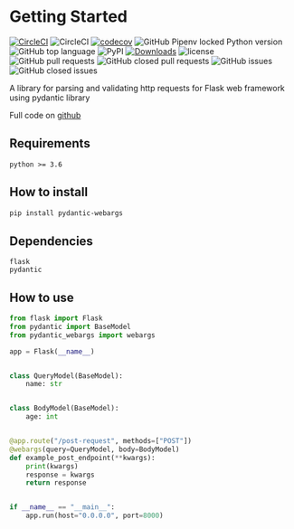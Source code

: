 # Getting Started

[![CircleCI](https://circleci.com/gh/ahmednafies/pydantic-webargs.svg?style=shield)](https://circleci.com/gh/ahmednafies/pydantic-webargs) ![CircleCI](https://img.shields.io/circleci/build/github/ahmednafies/pydantic-webargs/master) [![codecov](https://codecov.io/gh/ahmednafies/pydantic-webargs/branch/master/graph/badge.svg)](https://codecov.io/gh/ahmednafies/pydantic-webargs) ![GitHub Pipenv locked Python version](https://img.shields.io/github/pipenv/locked/python-version/ahmednafies/pydantic-webargs) ![GitHub top language](https://img.shields.io/github/languages/top/ahmednafies/pydantic-webargs) ![PyPI](https://img.shields.io/pypi/v/pydantic-webargs) [![Downloads](https://pepy.tech/badge/pydantic-webargs)](https://pepy.tech/project/pydantic-webargs) ![license](https://img.shields.io/badge/license-MIT-green)
![GitHub pull requests](https://img.shields.io/github/issues-pr/ahmednafies/pydantic-webargs) ![GitHub closed pull requests](https://img.shields.io/github/issues-pr-closed/ahmednafies/pydantic-webargs) ![GitHub issues](https://img.shields.io/github/issues/ahmednafies/pydantic-webargs) ![GitHub closed issues](https://img.shields.io/github/issues-closed/ahmednafies/pydantic-webargs)

A library for parsing and validating http requests for Flask web framework using pydantic library

Full code on [github](https://github.com/ahmednafies/pydantic-webargs)

## Requirements

    python >= 3.6

## How to install

```bash
pip install pydantic-webargs
```

## Dependencies

	flask
	pydantic

## How to use

```python
from flask import Flask
from pydantic import BaseModel
from pydantic_webargs import webargs

app = Flask(__name__)


class QueryModel(BaseModel):
    name: str


class BodyModel(BaseModel):
    age: int


@app.route("/post-request", methods=["POST"])
@webargs(query=QueryModel, body=BodyModel)
def example_post_endpoint(**kwargs):
    print(kwargs)
    response = kwargs
    return response


if __name__ == "__main__":
    app.run(host="0.0.0.0", port=8000)
```

